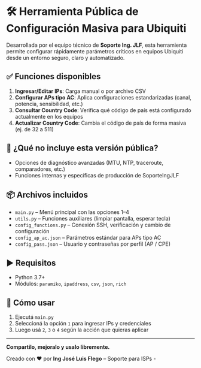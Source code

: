 # 🛠️ Herramienta Pública de Configuración Masiva para Ubiquiti

Desarrollada por el equipo técnico de **Soporte Ing. JLF**, esta herramienta permite configurar rápidamente parámetros críticos en equipos Ubiquiti desde un entorno seguro, claro y automatizado.

## ✅ Funciones disponibles

1. **Ingresar/Editar IPs**: Carga manual o por archivo CSV
2. **Configurar APs tipo AC**: Aplica configuraciones estandarizadas (canal, potencia, sensibilidad, etc.)
3. **Consultar Country Code**: Verifica qué código de país está configurado actualmente en los equipos
4. **Actualizar Country Code**: Cambia el código de país de forma masiva (ej. de 32 a 511)

## 🔐 ¿Qué no incluye esta versión pública?

- Opciones de diagnóstico avanzadas (MTU, NTP, traceroute, comparadores, etc.)
- Funciones internas y específicas de producción de SoporteIngJLF

## 📦 Archivos incluidos

- `main.py` – Menú principal con las opciones 1–4
- `utils.py` – Funciones auxiliares (limpiar pantalla, esperar tecla)
- `config_functions.py` – Conexión SSH, verificación y cambio de configuración
- `config_ap_ac.json` – Parámetros estándar para APs tipo AC
- `config_pass.json` – Usuario y contraseñas por perfil (AP / CPE)

## ▶️ Requisitos

- Python 3.7+
- Módulos: `paramiko`, `ipaddress`, `csv`, `json`, `rich`

## 🚀 Cómo usar

1. Ejecutá `main.py`
2. Seleccioná la opción `1` para ingresar IPs y credenciales
3. Luego usá `2`, `3` o `4` según la acción que quieras aplicar

---

**Compartilo, mejoralo y usalo libremente.**

Creado con ❤️ por **Ing José Luis Flego** – Soporte para ISPs -

